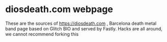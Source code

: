 # diosdeath.com webpage

These are the sources of https://diosdeath.com , Barcelona death metal band page
based on Glitch BIO and served by Fastly. Hacks are all around, we cannot recommend
forking this
